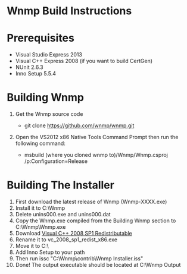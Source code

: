 Wnmp Build Instructions
=======================

Prerequisites
=============
+ Visual Studio Express 2013
+ Visual C++ Express 2008 (if you want to build CertGen)
+ NUnit 2.6.3
+ Inno Setup 5.5.4
 
Building Wnmp
=============
1. Get the Wnmp source code
    * git clone https://github.com/wnmp/wnmp.git

2. Open the VS2012 x86 Native Tools Command Prompt then run the following command:
    * msbuild (where you cloned wnmp to)/Wnmp/Wnmp.csproj /p:Configuration=Release

Building The Installer
======================
1. First download the latest release of Wnmp (Wnmp-XXXX.exe)
2. Install it to C:\Wnmp
3. Delete unins000.exe and unins000.dat
4. Copy the Wnmp.exe compiled from the Building Wnmp section to C:\Wnmp\Wnmp.exe
5. Download [Visual C++ 2008 SP1 Redistributable](http://www.microsoft.com/en-us/download/details.aspx?id=5582)
6. Rename it to vc_2008_sp1_redist_x86.exe
7. Move it to C:\
8. Add Inno Setup to your path
9. Then run issc "C:\Wnmp\contrib\Wnmp Installer.iss"
10. Done! The output executable should be located at C:\Wnmp Output
